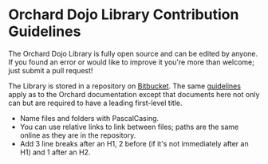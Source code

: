 # Orchard Dojo Library Contribution Guidelines



The Orchard Dojo Library is fully open source and can be edited by anyone. If you found an error or would like to improve it you're more than welcome; just submit a pull request!

The Library is stored in a repository on [Bitbucket](https://bitbucket.org/Lombiq/orchard-dojo-library). The same [guidelines](http://docs.orchardproject.net/Documentation/Documentation-style-guidelines) apply as to the Orchard documentation except that documents here not only can but are required to have a leading first-level title.

- Name files and folders with PascalCasing.
- You can use relative links to link between files; paths are the same online as they are in the repository.
- Add 3 line breaks after an H1, 2 before (if it's not immediately after an H1) and 1 after an H2.